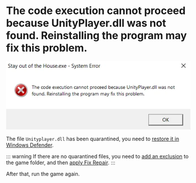 # The code execution cannot proceed because UnityPlayer.dll was not found. Reinstalling the program may fix this problem.

![Unityplayer.dll](assets/errors/unityplayer.dll.png)

The file `Unityplayer.dll` has been quarantined, you need to [restore it in Windows Defender](restore-files.md).

::: warning If there are no quarantined files, you need to [add an exclusion](add-exclusion.md) to the game folder, and then [apply Fix Repair](fix-repair.md).
:::

After that, run the game again.